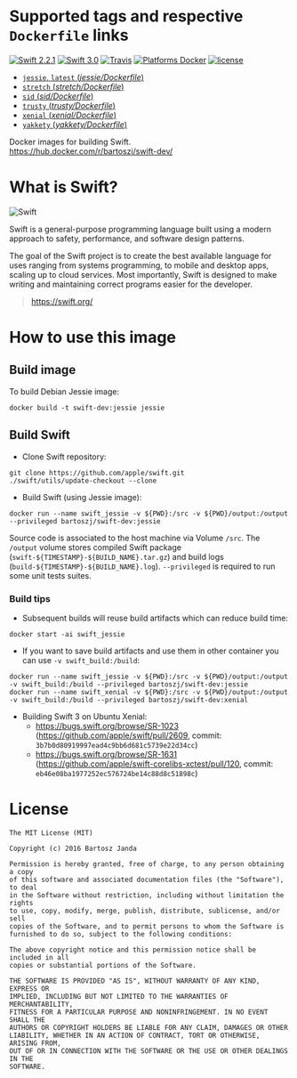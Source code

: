 # Supported tags and respective `Dockerfile` links

[![Swift 2.2.1](https://img.shields.io/badge/Swift-2.2.1-orange.svg?style=flat)](https://swift.org/)
[![Swift 3.0](https://img.shields.io/badge/Swift-3.0-orange.svg?style=flat)](https://swift.org/)
[![Travis](https://img.shields.io/travis/bartoszj/docker-swift-dev.svg)](https://travis-ci.org/bartoszj/docker-swift-dev)
[![Platforms Docker](https://img.shields.io/badge/Platforms-Docker-blue.svg?style=flat)](https://hub.docker.com/r/bartoszj/swift-dev/)
[![license](https://img.shields.io/github/license/bartoszj/docker-swift-dev.svg)](https://github.com/bartoszj/docker-swift-dev/blob/master/LICENSE)

- [`jessie`, `latest` (*jessie/Dockerfile*)](https://github.com/bartoszj/docker-swift-dev/blob/master/jessie/Dockerfile)
- [`stretch` (*stretch/Dockerfile*)](https://github.com/bartoszj/docker-swift-dev/blob/master/stretch/Dockerfile)
- [`sid` (*sid/Dockerfile*)](https://github.com/bartoszj/docker-swift-dev/blob/master/sid/Dockerfile)
- [`trusty` (*trusty/Dockerfile*)](https://github.com/bartoszj/docker-swift-dev/blob/master/trusty/Dockerfile)
- [`xenial` (*xenial/Dockerfile*)](https://github.com/bartoszj/docker-swift-dev/blob/master/xenial/Dockerfile)
- [`yakkety` (*yakkety/Dockerfile*)](https://github.com/bartoszj/docker-swift-dev/blob/master/yakkety/Dockerfile)

Docker images for building Swift.  
https://hub.docker.com/r/bartoszj/swift-dev/

# What is Swift?

![Swift](https://raw.githubusercontent.com/bartoszj/docker-swift-dev/master/docs/swift.png)

Swift is a general-purpose programming language built using a modern approach to safety, performance, and software design patterns.

The goal of the Swift project is to create the best available language for uses ranging from systems programming, to mobile and desktop apps, scaling up to cloud services. Most importantly, Swift is designed to make writing and maintaining correct programs easier for the developer.

> https://swift.org/

# How to use this image

## Build image

To build Debian Jessie image:

```
docker build -t swift-dev:jessie jessie
```

## Build Swift

- Clone Swift repository:

```
git clone https://github.com/apple/swift.git
./swift/utils/update-checkout --clone
```

- Build Swift (using Jessie image):

```
docker run --name swift_jessie -v ${PWD}:/src -v ${PWD}/output:/output --privileged bartoszj/swift-dev:jessie
```

Source code is associated to the host machine via Volume `/src`. The `/output` volume stores compiled Swift package (`swift-${TIMESTAMP}-${BUILD_NAME}.tar.gz`) and build logs (`build-${TIMESTAMP}-${BUILD_NAME}.log`). `--privileged` is required to run some unit tests suites.

### Build tips

- Subsequent builds will reuse build artifacts which can reduce build time:

```
docker start -ai swift_jessie
```

- If you want to save build artifacts and use them in other container you can use `-v swift_build:/build`:

```
docker run --name swift_jessie -v ${PWD}:/src -v ${PWD}/output:/output -v swift_build:/build --privileged bartoszj/swift-dev:jessie
docker run --name swift_xenial -v ${PWD}:/src -v ${PWD}/output:/output -v swift_build:/build --privileged bartoszj/swift-dev:xenial
```

- Building Swift 3 on Ubuntu Xenial:  
    - https://bugs.swift.org/browse/SR-1023 (https://github.com/apple/swift/pull/2609, commit: `3b7b0d80919997ead4c9bb6d681c5739e22d34cc`)
    - https://bugs.swift.org/browse/SR-1631 (https://github.com/apple/swift-corelibs-xctest/pull/120, commit: `eb46e08ba1977252ec576724be14c88d8c51898c`)

# License

```
The MIT License (MIT)

Copyright (c) 2016 Bartosz Janda

Permission is hereby granted, free of charge, to any person obtaining a copy
of this software and associated documentation files (the "Software"), to deal
in the Software without restriction, including without limitation the rights
to use, copy, modify, merge, publish, distribute, sublicense, and/or sell
copies of the Software, and to permit persons to whom the Software is
furnished to do so, subject to the following conditions:

The above copyright notice and this permission notice shall be included in all
copies or substantial portions of the Software.

THE SOFTWARE IS PROVIDED "AS IS", WITHOUT WARRANTY OF ANY KIND, EXPRESS OR
IMPLIED, INCLUDING BUT NOT LIMITED TO THE WARRANTIES OF MERCHANTABILITY,
FITNESS FOR A PARTICULAR PURPOSE AND NONINFRINGEMENT. IN NO EVENT SHALL THE
AUTHORS OR COPYRIGHT HOLDERS BE LIABLE FOR ANY CLAIM, DAMAGES OR OTHER
LIABILITY, WHETHER IN AN ACTION OF CONTRACT, TORT OR OTHERWISE, ARISING FROM,
OUT OF OR IN CONNECTION WITH THE SOFTWARE OR THE USE OR OTHER DEALINGS IN THE
SOFTWARE.
```

